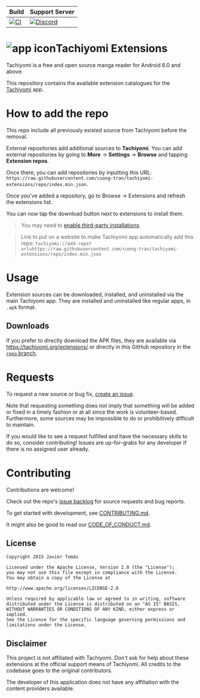 | Build | Support Server |
|-------|---------|
| [![CI](https://github.com/cuong-tran/tachiyomi-extensions/workflows/CI/badge.svg?event=push)](https://github.com/cuong-tran/tachiyomi-extensions/actions/workflows/build_push.yml) | [![Discord](https://img.shields.io/discord/349436576037732353.svg?label=discord&labelColor=7289da&color=2c2f33&style=flat)](https://discord.gg/tachiyomi) |

# ![app icon](./.github/readme-images/app-icon.png)Tachiyomi Extensions
Tachiyomi is a free and open source manga reader for Android 6.0 and above.

This repository contains the available extension catalogues for the [Tachiyomi](https://github.com/tachiyomiorg/tachiyomi) app.


# How to add the repo
This repo include all previously existed source from Tachiyomi before the removal.

External repositories add additional sources to **Tachiyomi**. You can add external repositories by going to **More** -> **Settings** -> **Browse** and tapping **Extension repos**.

Once there, you can add repositories by inputting this URL: `https://raw.githubusercontent.com/cuong-tran/tachiyomi-extensions/repo/index.min.json`.

Once you've added a repository, go to Browse -> Extensions and refresh the extensions list.

You can now tap the download button next to extensions to install them.

> You may need to [enable third-party installations](https://tachiyomi.org/docs/faq/browse/extensions#enabling-third-party-installations).

> Link to put on a website to make Tachiyomi app automatically add this repo: `tachiyomi://add-repo?url=https://raw.githubusercontent.com/cuong-tran/tachiyomi-extensions/repo/index.min.json`

# Usage

Extension sources can be downloaded, installed, and uninstalled via the main Tachiyomi app. They are installed and uninstalled like regular apps, in `.apk` format.

## Downloads

If you prefer to directly download the APK files, they are available via https://tachiyomi.org/extensions/ or directly in this GitHub repository in the [`repo` branch](https://github.com/cuong-tran/tachiyomi-extensions/tree/repo/apk).

# Requests

To request a new source or bug fix, [create an issue](https://github.com/cuong-tran/tachiyomi-extensions/issues/new/choose).

Note that requesting something does not imply that something will be added or fixed in a timely fashion or at all since the work is volunteer-based. Furthermore, some sources may be impossible to do or prohibitively difficult to maintain.

If you would like to see a request fulfilled and have the necessary skills to do so, consider contributing! Issues are up-for-grabs for any developer if there is no assigned user already.

# Contributing

Contributions are welcome!

Check out the repo's [issue backlog](https://github.com/cuong-tran/tachiyomi-extensions/issues) for source requests and bug reports.

To get started with development, see [CONTRIBUTING.md](./CONTRIBUTING.md).

It might also be good to read our [CODE_OF_CONDUCT.md](./CODE_OF_CONDUCT.md).

## License

    Copyright 2015 Javier Tomás

    Licensed under the Apache License, Version 2.0 (the "License");
    you may not use this file except in compliance with the License.
    You may obtain a copy of the License at

    http://www.apache.org/licenses/LICENSE-2.0

    Unless required by applicable law or agreed to in writing, software
    distributed under the License is distributed on an "AS IS" BASIS,
    WITHOUT WARRANTIES OR CONDITIONS OF ANY KIND, either express or implied.
    See the License for the specific language governing permissions and
    limitations under the License.

## Disclaimer

This project is not affiliated with Tachiyomi. Don't ask for help about these extensions at the official support means of Tachiyomi. All credits to the codebase goes to the original contributors.

The developer of this application does not have any affiliation with the content providers available.
